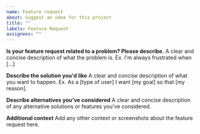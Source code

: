 ```yaml
---
name: Feature request
about: Suggest an idea for this project
title: ""
labels: Feature Request
assignees: ""
---
```


**Is your feature request related to a problem? Please describe.**
A clear and concise description of what the problem is. Ex. I'm always frustrated when [...]

**Describe the solution you'd like**
A clear and concise description of what you want to happen. Ex. As a [type of user] I want [my goal] so that [my reason].

**Describe alternatives you've considered**
A clear and concise description of any alternative solutions or features you've considered.

**Additional context**
Add any other context or screenshots about the feature request here.
